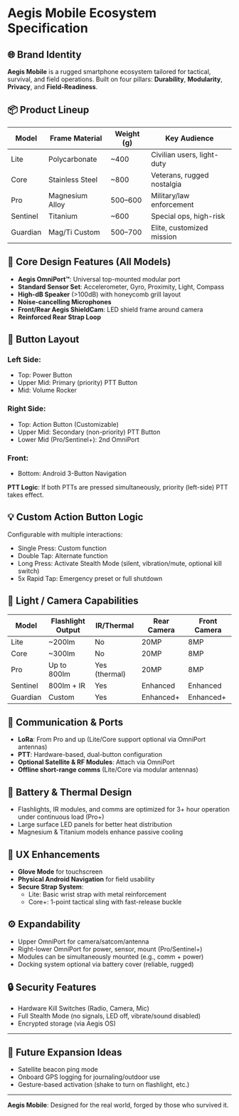 # Aegis Mobile Ecosystem Specification

## 🌐 Brand Identity
**Aegis Mobile** is a rugged smartphone ecosystem tailored for tactical, survival, and field operations. Built on four pillars: **Durability**, **Modularity**, **Privacy**, and **Field-Readiness**.

## 📦 Product Lineup

| Model     | Frame Material     | Weight (g) | Key Audience            |
|-----------|--------------------|------------|--------------------------|
| Lite      | Polycarbonate      | ~400       | Civilian users, light-duty |
| Core      | Stainless Steel    | ~800       | Veterans, rugged nostalgia |
| Pro       | Magnesium Alloy    | 500–600    | Military/law enforcement |
| Sentinel  | Titanium           | ~600       | Special ops, high-risk    |
| Guardian  | Mag/Ti Custom      | 500–700    | Elite, customized mission |


## 🧱 Core Design Features (All Models)
- **Aegis OmniPort™**: Universal top-mounted modular port
- **Standard Sensor Set**: Accelerometer, Gyro, Proximity, Light, Compass
- **High-dB Speaker** (>100dB) with honeycomb grill layout
- **Noise-cancelling Microphones**
- **Front/Rear Aegis ShieldCam**: LED shield frame around camera
- **Reinforced Rear Strap Loop**

## 🔘 Button Layout

### Left Side:
- Top: Power Button
- Upper Mid: Primary (priority) PTT Button
- Mid: Volume Rocker

### Right Side:
- Top: Action Button (Customizable)
- Upper Mid: Secondary (non-priority) PTT Button
- Lower Mid (Pro/Sentinel+): 2nd OmniPort

### Front:
- Bottom: Android 3-Button Navigation

**PTT Logic**: If both PTTs are pressed simultaneously, priority (left-side) PTT takes effect.


## 💡 Custom Action Button Logic
Configurable with multiple interactions:
- Single Press: Custom function
- Double Tap: Alternate function
- Long Press: Activate Stealth Mode (silent, vibration/mute, optional kill switch)
- 5x Rapid Tap: Emergency preset or full shutdown


## 🔦 Light / Camera Capabilities
| Model     | Flashlight Output | IR/Thermal | Rear Camera | Front Camera |
|-----------|-------------------|------------|-------------|--------------|
| Lite      | ~200lm            | No         | 20MP        | 8MP          |
| Core      | ~300lm            | No         | 20MP        | 8MP          |
| Pro       | Up to 800lm       | Yes (thermal) | 20MP        | 8MP          |
| Sentinel  | 800lm + IR        | Yes        | Enhanced    | Enhanced     |
| Guardian  | Custom            | Yes        | Enhanced+   | Enhanced+    |

## 📡 Communication & Ports
- **LoRa**: From Pro and up (Lite/Core support optional via OmniPort antennas)
- **PTT**: Hardware-based, dual-button configuration
- **Optional Satellite & RF Modules**: Attach via OmniPort
- **Offline short-range comms** (Lite/Core via modular antennas)

## 🔋 Battery & Thermal Design
- Flashlights, IR modules, and comms are optimized for 3+ hour operation under continuous load (Pro+)
- Large surface LED panels for better heat distribution
- Magnesium & Titanium models enhance passive cooling

## 🧤 UX Enhancements
- **Glove Mode** for touchscreen
- **Physical Android Navigation** for field usability
- **Secure Strap System**:
  - Lite: Basic wrist strap with metal reinforcement
  - Core+: 1-point tactical sling with fast-release buckle

## ⚙️ Expandability
- Upper OmniPort for camera/satcom/antenna
- Right-lower OmniPort for power, sensor, mount (Pro/Sentinel+)
- Modules can be simultaneously mounted (e.g., comm + power)
- Docking system optional via battery cover (reliable, rugged)

## 🔒 Security Features
- Hardware Kill Switches (Radio, Camera, Mic)
- Full Stealth Mode (no signals, LED off, vibrate/sound disabled)
- Encrypted storage (via Aegis OS)

---

## 🌌 Future Expansion Ideas
- Satellite beacon ping mode
- Onboard GPS logging for journaling/outdoor use
- Gesture-based activation (shake to turn on flashlight, etc.)

---

**Aegis Mobile**: Designed for the real world, forged by those who survived it.
